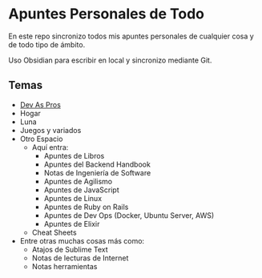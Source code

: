 # Apuntes Personales de Todo

En este repo sincronizo todos mis apuntes personales de cualquier cosa y de todo tipo de ámbito.

Uso Obsidian para escribir en local y sincronizo mediante Git.

## Temas

- [Dev As Pros](./DevAsPros/README.md)
- Hogar
- Luna
- Juegos y variados
- Otro Espacio
	- Aquí entra:
		- Apuntes de Libros
		- Apuntes del Backend Handbook
		- Notas de Ingeniería de Software
		- Apuntes de Agilismo
		- Apuntes de JavaScript
		- Apuntes de Linux
		- Apuntes de Ruby on Rails
		- Apuntes de Dev Ops (Docker, Ubuntu Server, AWS)
		- Apuntes de Elixir
	- Cheat Sheets
- Entre otras muchas cosas más como:
	- Atajos de Sublime Text
	- Notas de lecturas de Internet
	- Notas herramientas